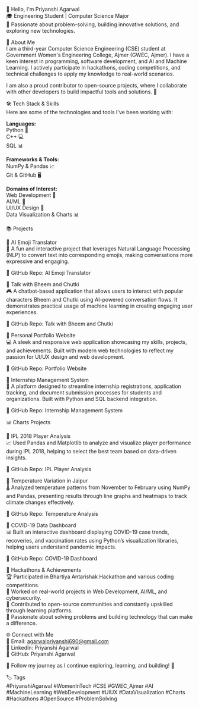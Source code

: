 👋 Hello, I'm Priyanshi Agarwal  
🎓 Engineering Student | Computer Science Major  
🔧 Passionate about problem-solving, building innovative solutions, and exploring new technologies.

🌟 About Me  
I am a third-year Computer Science Engineering (CSE) student at Government Women's Engineering College, Ajmer (GWEC, Ajmer). I have a keen interest in programming, software development, and AI and Machine Learning. I actively participate in hackathons, coding competitions, and technical challenges to apply my knowledge to real-world scenarios.

I am also a proud contributor to open-source projects, where I collaborate with other developers to build impactful tools and solutions. 🚀

🛠️ Tech Stack & Skills  
Here are some of the technologies and tools I've been working with:

**Languages:**  
Python 🐍  
C++ 💻  
SQL 📊

**Frameworks & Tools:**  
NumPy & Pandas 📈  
Git & GitHub 🖥️

**Domains of Interest:**  
Web Development 📱  
AI/ML 🤖  
UI/UX Design 🎨  
Data Visualization & Charts 📊

📚 Projects  

📌 AI Emoji Translator  
🚀 A fun and interactive project that leverages Natural Language Processing (NLP) to convert text into corresponding emojis, making conversations more expressive and engaging.  

🔗 GitHub Repo: AI Emoji Translator  

📌 Talk with Bheem and Chutki  
🎮 A chatbot-based application that allows users to interact with popular characters Bheem and Chutki using AI-powered conversation flows. It demonstrates practical usage of machine learning in creating engaging user experiences.  

🔗 GitHub Repo: Talk with Bheem and Chutki  

📌 Personal Portfolio Website  
💻 A sleek and responsive web application showcasing my skills, projects, and achievements. Built with modern web technologies to reflect my passion for UI/UX design and web development.  

🔗 GitHub Repo: Portfolio Website  

📌 Internship Management System  
📂 A platform designed to streamline internship registrations, application tracking, and document submission processes for students and organizations. Built with Python and SQL backend integration.  

🔗 GitHub Repo: Internship Management System

📊 Charts Projects  

📌 IPL 2018 Player Analysis  
📈 Used Pandas and Matplotlib to analyze and visualize player performance during IPL 2018, helping to select the best team based on data-driven insights.

🔗 GitHub Repo: IPL Player Analysis  

📌 Temperature Variation in Jaipur  
🌡️ Analyzed temperature patterns from November to February using NumPy and Pandas, presenting results through line graphs and heatmaps to track climate changes effectively.

🔗 GitHub Repo: Temperature Analysis  

📌 COVID-19 Data Dashboard  
📊 Built an interactive dashboard displaying COVID-19 case trends, recoveries, and vaccination rates using Python’s visualization libraries, helping users understand pandemic impacts.

🔗 GitHub Repo: COVID-19 Dashboard

🚀 Hackathons & Achievements  
🏆 Participated in Bhartiya Antarishak Hackathon and various coding competitions.  
🔹 Worked on real-world projects in Web Development, AI/ML, and cybersecurity.  
🔹 Contributed to open-source communities and constantly upskilled through learning platforms.  
🔹 Passionate about solving problems and building technology that can make a difference.

🌐 Connect with Me  
📧 Email: agarwalpriyanshi690@gmail.com  
💼 LinkedIn: Priyanshi Agarwal  
🐙 GitHub: Priyanshi Agarwal

🔗 Follow my journey as I continue exploring, learning, and building! 🚀

🏷️ Tags  
#PriyanshiAgarwal #WomenInTech #CSE #GWEC_Ajmer #AI #MachineLearning #WebDevelopment #UIUX #DataVisualization #Charts #Hackathons #OpenSource #ProblemSolving
